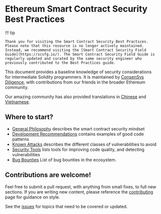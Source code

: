 # Ethereum Smart Contract Security Best Practices

!!! tip

    Thank you for visiting the Smart Contract Security Best Practices. Please note that this resource is no longer actively maintained. Instead, we recommend visiting the [Smart Contract Security Field Guide](https://scsfg.io/). The Smart Contract Security Field Guide is regularly updated and curated by the same security engineer who previously contributed to the Best Practices guide.

This document provides a baseline knowledge of security considerations for intermediate Solidity
programmers. It is maintained by [ConsenSys Diligence](https://consensys.net/diligence/), with
contributions from our friends in the broader Ethereum community.

Our amazing community has also provided translations in
[Chinese](https://github.com/ConsenSys/smart-contract-best-practices/blob/master/README-zh.md) and
[Vietnamese](https://github.com/ConsenSys/smart-contract-best-practices/blob/master/README-vi.md).

## Where to start?

- [General Philosophy](./general-philosophy/index.md) describes the smart contract security mindset
- [Development Recommendations](./development-recommendations/index.md) contains examples of good code patterns
- [Known Attacks](./attacks/index.md) describes the different classes of vulnerabilities to avoid
- [Security Tools](./security-tools/index.md) lists tools for improving code quality, and detecting
  vulnerabilities
- [Bug Bounties](./bug-bounty-programs.md) List of bug bounties in the ecosystem.

## Contributions are welcome!

Feel free to submit a pull request, with anything from small fixes, to full new sections. If you
are writing new content, please reference the [contributing](./about/index.md) page for
guidance on style.

See the [issues](https://github.com/ConsenSys/smart-contract-best-practices/issues) for topics that
need to be covered or updated.
